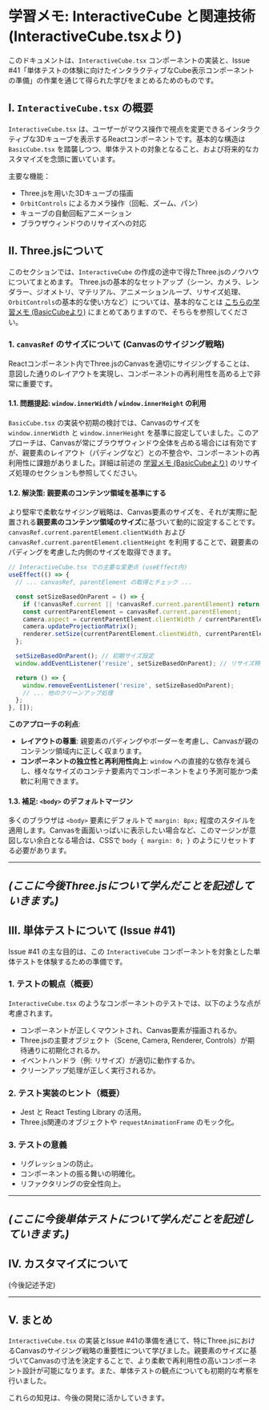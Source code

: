 # 学習メモ: InteractiveCube と関連技術 (InteractiveCube.tsxより)

このドキュメントは、`InteractiveCube.tsx` コンポーネントの実装と、Issue #41「単体テストの体験に向けたインタラクティブなCube表示コンポーネントの準備」の作業を通じて得られた学びをまとめるためのものです。

## I. `InteractiveCube.tsx` の概要

`InteractiveCube.tsx` は、ユーザーがマウス操作で視点を変更できるインタラクティブな3Dキューブを表示するReactコンポーネントです。基本的な構造は `BasicCube.tsx` を踏襲しつつ、単体テストの対象となること、および将来的なカスタマイズを念頭に置いています。

主要な機能：
*   Three.jsを用いた3Dキューブの描画
*   `OrbitControls` によるカメラ操作（回転、ズーム、パン）
*   キューブの自動回転アニメーション
*   ブラウザウィンドウのリサイズへの対応

## II. Three.jsについて

このセクションでは、`InteractiveCube` の作成の途中で得たThree.jsのノウハウについてまとめます。
Three.jsの基本的なセットアップ（シーン、カメラ、レンダラー、ジオメトリ、マテリアル、アニメーションループ、リサイズ処理、`OrbitControls`の基本的な使い方など）については、基本的なことは [こちらの学習メモ (BasicCubeより)](../step1-basic/README.md) にまとめてありますので、そちらを参照してください。

### 1. `canvasRef` のサイズについて (Canvasのサイジング戦略)

Reactコンポーネント内でThree.jsのCanvasを適切にサイジングすることは、意図した通りのレイアウトを実現し、コンポーネントの再利用性を高める上で非常に重要です。

#### 1.1. 問題提起: `window.innerWidth` / `window.innerHeight` の利用

`BasicCube.tsx` の実装や初期の検討では、Canvasのサイズを `window.innerWidth` と `window.innerHeight` を基準に設定していました。このアプローチは、Canvasが常にブラウザウィンドウ全体を占める場合には有効ですが、親要素のレイアウト（パディングなど）との不整合や、コンポーネントの再利用性に課題がありました。詳細は前述の [学習メモ (BasicCubeより)](../step1-basic/README.md) のリサイズ処理のセクションも参照してください。

#### 1.2. 解決策: 親要素のコンテンツ領域を基準にする

より堅牢で柔軟なサイジング戦略は、Canvas要素のサイズを、それが実際に配置される**親要素のコンテンツ領域のサイズ**に基づいて動的に設定することです。
`canvasRef.current.parentElement.clientWidth` および `canvasRef.current.parentElement.clientHeight` を利用することで、親要素のパディングを考慮した内側のサイズを取得できます。

```typescript
// InteractiveCube.tsx での主要な変更点 (useEffect内)
useEffect(() => {
  // ... canvasRef, parentElement の取得とチェック ...

  const setSizeBasedOnParent = () => {
    if (!canvasRef.current || !canvasRef.current.parentElement) return;
    const currentParentElement = canvasRef.current.parentElement;
    camera.aspect = currentParentElement.clientWidth / currentParentElement.clientHeight;
    camera.updateProjectionMatrix();
    renderer.setSize(currentParentElement.clientWidth, currentParentElement.clientHeight);
  };

  setSizeBasedOnParent(); // 初期サイズ設定
  window.addEventListener('resize', setSizeBasedOnParent); // リサイズ時の処理

  return () => {
    window.removeEventListener('resize', setSizeBasedOnParent);
    // ... 他のクリーンアップ処理
  };
}, []);
```

**このアプローチの利点**:

*   **レイアウトの尊重**: 親要素のパディングやボーダーを考慮し、Canvasが親のコンテンツ領域内に正しく収まります。
*   **コンポーネントの独立性と再利用性向上**: `window` への直接的な依存を減らし、様々なサイズのコンテナ要素内でコンポーネントをより予測可能かつ柔軟に利用できます。

#### 1.3. 補足: `<body>` のデフォルトマージン

多くのブラウザは `<body>` 要素にデフォルトで `margin: 8px;` 程度のスタイルを適用します。Canvasを画面いっぱいに表示したい場合など、このマージンが意図しない余白となる場合は、CSSで `body { margin: 0; }` のようにリセットする必要があります。

---
*(ここに今後Three.jsについて学んだことを記述していきます。)*
---

## III. 単体テストについて (Issue #41)

Issue #41 の主な目的は、この `InteractiveCube` コンポーネントを対象とした単体テストを体験するための準備です。

### 1. テストの観点（概要）

`InteractiveCube.tsx` のようなコンポーネントのテストでは、以下のような点が考慮されます。

*   コンポーネントが正しくマウントされ、Canvas要素が描画されるか。
*   Three.jsの主要オブジェクト（Scene, Camera, Renderer, Controls）が期待通りに初期化されるか。
*   イベントハンドラ（例: リサイズ）が適切に動作するか。
*   クリーンアップ処理が正しく実行されるか。

### 2. テスト実装のヒント（概要）

*   Jest と React Testing Library の活用。
*   Three.js関連のオブジェクトや `requestAnimationFrame` のモック化。

### 3. テストの意義

*   リグレッションの防止。
*   コンポーネントの振る舞いの明確化。
*   リファクタリングの安全性向上。

---
*(ここに今後単体テストについて学んだことを記述していきます。)*
---

## IV. カスタマイズについて

(今後記述予定)

---

## V. まとめ

`InteractiveCube.tsx` の実装とIssue #41の準備を通じて、特にThree.jsにおけるCanvasのサイジング戦略の重要性について学びました。親要素のサイズに基づいてCanvasの寸法を決定することで、より柔軟で再利用性の高いコンポーネント設計が可能になります。また、単体テストの観点についても初期的な考察を行いました。

これらの知見は、今後の開発に活かしていきます。

